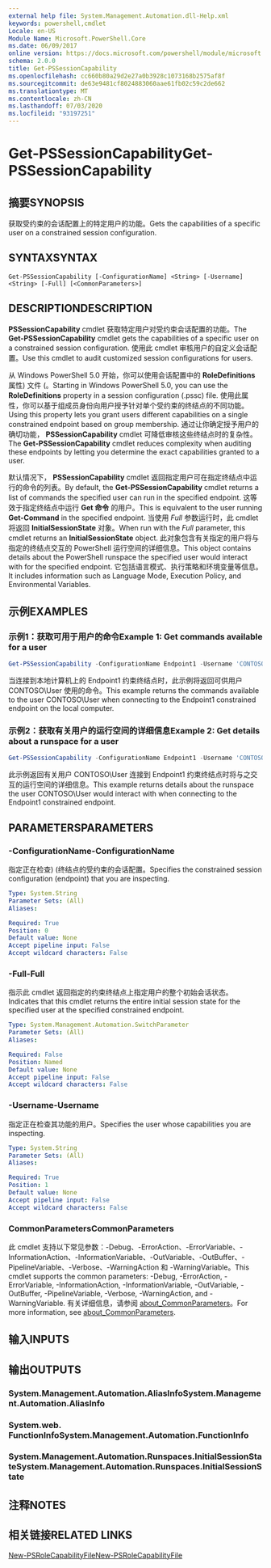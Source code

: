 ```yaml
---
external help file: System.Management.Automation.dll-Help.xml
keywords: powershell,cmdlet
Locale: en-US
Module Name: Microsoft.PowerShell.Core
ms.date: 06/09/2017
online version: https://docs.microsoft.com/powershell/module/microsoft.powershell.core/get-pssessioncapability?view=powershell-7&WT.mc_id=ps-gethelp
schema: 2.0.0
title: Get-PSSessionCapability
ms.openlocfilehash: cc660b80a29d2e27a0b3928c1073168b2575af8f
ms.sourcegitcommit: de63e9481cf8024883060aae61fb02c59c2de662
ms.translationtype: MT
ms.contentlocale: zh-CN
ms.lasthandoff: 07/03/2020
ms.locfileid: "93197251"
---
```

# <span data-ttu-id="fcf76-103">Get-PSSessionCapability</span><span class="sxs-lookup"><span data-stu-id="fcf76-103">Get-PSSessionCapability</span></span>

## <span data-ttu-id="fcf76-104">摘要</span><span class="sxs-lookup"><span data-stu-id="fcf76-104">SYNOPSIS</span></span>
<span data-ttu-id="fcf76-105">获取受约束的会话配置上的特定用户的功能。</span><span class="sxs-lookup"><span data-stu-id="fcf76-105">Gets the capabilities of a specific user on a constrained session configuration.</span></span>

## <span data-ttu-id="fcf76-106">SYNTAX</span><span class="sxs-lookup"><span data-stu-id="fcf76-106">SYNTAX</span></span>

```
Get-PSSessionCapability [-ConfigurationName] <String> [-Username] <String> [-Full] [<CommonParameters>]
```

## <span data-ttu-id="fcf76-107">DESCRIPTION</span><span class="sxs-lookup"><span data-stu-id="fcf76-107">DESCRIPTION</span></span>

<span data-ttu-id="fcf76-108">**PSSessionCapability** cmdlet 获取特定用户对受约束会话配置的功能。</span><span class="sxs-lookup"><span data-stu-id="fcf76-108">The **Get-PSSessionCapability** cmdlet gets the capabilities of a specific user on a constrained session configuration.</span></span>
<span data-ttu-id="fcf76-109">使用此 cmdlet 审核用户的自定义会话配置。</span><span class="sxs-lookup"><span data-stu-id="fcf76-109">Use this cmdlet to audit customized session configurations for users.</span></span>

<span data-ttu-id="fcf76-110">从 Windows PowerShell 5.0 开始，你可以使用会话配置中的 **RoleDefinitions** 属性) 文件 (。</span><span class="sxs-lookup"><span data-stu-id="fcf76-110">Starting in Windows PowerShell 5.0, you can use the **RoleDefinitions** property in a session configuration (.pssc) file.</span></span>
<span data-ttu-id="fcf76-111">使用此属性，你可以基于组成员身份向用户授予针对单个受约束的终结点的不同功能。</span><span class="sxs-lookup"><span data-stu-id="fcf76-111">Using this property lets you grant users different capabilities on a single constrained endpoint based on group membership.</span></span>
<span data-ttu-id="fcf76-112">通过让你确定授予用户的确切功能， **PSSessionCapability** cmdlet 可降低审核这些终结点时的复杂性。</span><span class="sxs-lookup"><span data-stu-id="fcf76-112">The **Get-PSSessionCapability** cmdlet reduces complexity when auditing these endpoints by letting you determine the exact capabilities granted to a user.</span></span>

<span data-ttu-id="fcf76-113">默认情况下， **PSSessionCapability** cmdlet 返回指定用户可在指定终结点中运行的命令的列表。</span><span class="sxs-lookup"><span data-stu-id="fcf76-113">By default, the **Get-PSSessionCapability** cmdlet returns a list of commands the specified user can run in the specified endpoint.</span></span>
<span data-ttu-id="fcf76-114">这等效于指定终结点中运行 **Get 命令** 的用户。</span><span class="sxs-lookup"><span data-stu-id="fcf76-114">This is equivalent to the user running **Get-Command** in the specified endpoint.</span></span>
<span data-ttu-id="fcf76-115">当使用 *Full* 参数运行时，此 cmdlet 将返回 **InitialSessionState** 对象。</span><span class="sxs-lookup"><span data-stu-id="fcf76-115">When run with the *Full* parameter, this cmdlet returns an **InitialSessionState** object.</span></span>
<span data-ttu-id="fcf76-116">此对象包含有关指定的用户将与指定的终结点交互的 PowerShell 运行空间的详细信息。</span><span class="sxs-lookup"><span data-stu-id="fcf76-116">This object contains details about the PowerShell runspace the specified user would interact with for the specified endpoint.</span></span>
<span data-ttu-id="fcf76-117">它包括语言模式、执行策略和环境变量等信息。</span><span class="sxs-lookup"><span data-stu-id="fcf76-117">It includes information such as Language Mode, Execution Policy, and Environmental Variables.</span></span>

## <span data-ttu-id="fcf76-118">示例</span><span class="sxs-lookup"><span data-stu-id="fcf76-118">EXAMPLES</span></span>

### <span data-ttu-id="fcf76-119">示例1：获取可用于用户的命令</span><span class="sxs-lookup"><span data-stu-id="fcf76-119">Example 1: Get commands available for a user</span></span>

```powershell
Get-PSSessionCapability -ConfigurationName Endpoint1 -Username 'CONTOSO\User'
```

<span data-ttu-id="fcf76-120">当连接到本地计算机上的 Endpoint1 约束终结点时，此示例将返回可供用户 CONTOSO\User 使用的命令。</span><span class="sxs-lookup"><span data-stu-id="fcf76-120">This example returns the commands available to the user CONTOSO\User when connecting to the Endpoint1 constrained endpoint on the local computer.</span></span>

### <span data-ttu-id="fcf76-121">示例2：获取有关用户的运行空间的详细信息</span><span class="sxs-lookup"><span data-stu-id="fcf76-121">Example 2: Get details about a runspace for a user</span></span>

```powershell
Get-PSSessionCapability -ConfigurationName Endpoint1 -Username 'CONTOSO\User' -Full
```

<span data-ttu-id="fcf76-122">此示例返回有关用户 CONTOSO\User 连接到 Endpoint1 约束终结点时将与之交互的运行空间的详细信息。</span><span class="sxs-lookup"><span data-stu-id="fcf76-122">This example returns details about the runspace the user CONTOSO\User would interact with when connecting to the Endpoint1 constrained endpoint.</span></span>

## <span data-ttu-id="fcf76-123">PARAMETERS</span><span class="sxs-lookup"><span data-stu-id="fcf76-123">PARAMETERS</span></span>

### <span data-ttu-id="fcf76-124">-ConfigurationName</span><span class="sxs-lookup"><span data-stu-id="fcf76-124">-ConfigurationName</span></span>

<span data-ttu-id="fcf76-125">指定正在检查)  (终结点的受约束的会话配置。</span><span class="sxs-lookup"><span data-stu-id="fcf76-125">Specifies the constrained session configuration (endpoint) that you are inspecting.</span></span>

```yaml
Type: System.String
Parameter Sets: (All)
Aliases:

Required: True
Position: 0
Default value: None
Accept pipeline input: False
Accept wildcard characters: False
```

### <span data-ttu-id="fcf76-126">-Full</span><span class="sxs-lookup"><span data-stu-id="fcf76-126">-Full</span></span>

<span data-ttu-id="fcf76-127">指示此 cmdlet 返回指定的约束终结点上指定用户的整个初始会话状态。</span><span class="sxs-lookup"><span data-stu-id="fcf76-127">Indicates that this cmdlet returns the entire initial session state for the specified user at the specified constrained endpoint.</span></span>

```yaml
Type: System.Management.Automation.SwitchParameter
Parameter Sets: (All)
Aliases:

Required: False
Position: Named
Default value: None
Accept pipeline input: False
Accept wildcard characters: False
```

### <span data-ttu-id="fcf76-128">-Username</span><span class="sxs-lookup"><span data-stu-id="fcf76-128">-Username</span></span>

<span data-ttu-id="fcf76-129">指定正在检查其功能的用户。</span><span class="sxs-lookup"><span data-stu-id="fcf76-129">Specifies the user whose capabilities you are inspecting.</span></span>

```yaml
Type: System.String
Parameter Sets: (All)
Aliases:

Required: True
Position: 1
Default value: None
Accept pipeline input: False
Accept wildcard characters: False
```

### <span data-ttu-id="fcf76-130">CommonParameters</span><span class="sxs-lookup"><span data-stu-id="fcf76-130">CommonParameters</span></span>

<span data-ttu-id="fcf76-131">此 cmdlet 支持以下常见参数：-Debug、-ErrorAction、-ErrorVariable、-InformationAction、-InformationVariable、-OutVariable、-OutBuffer、-PipelineVariable、-Verbose、-WarningAction 和 -WarningVariable。</span><span class="sxs-lookup"><span data-stu-id="fcf76-131">This cmdlet supports the common parameters: -Debug, -ErrorAction, -ErrorVariable, -InformationAction, -InformationVariable, -OutVariable, -OutBuffer, -PipelineVariable, -Verbose, -WarningAction, and -WarningVariable.</span></span> <span data-ttu-id="fcf76-132">有关详细信息，请参阅 [about_CommonParameters](https://go.microsoft.com/fwlink/?LinkID=113216)。</span><span class="sxs-lookup"><span data-stu-id="fcf76-132">For more information, see [about_CommonParameters](https://go.microsoft.com/fwlink/?LinkID=113216).</span></span>

## <span data-ttu-id="fcf76-133">输入</span><span class="sxs-lookup"><span data-stu-id="fcf76-133">INPUTS</span></span>

## <span data-ttu-id="fcf76-134">输出</span><span class="sxs-lookup"><span data-stu-id="fcf76-134">OUTPUTS</span></span>

### <span data-ttu-id="fcf76-135">System.Management.Automation.AliasInfo</span><span class="sxs-lookup"><span data-stu-id="fcf76-135">System.Management.Automation.AliasInfo</span></span>

### <span data-ttu-id="fcf76-136">System.web. FunctionInfo</span><span class="sxs-lookup"><span data-stu-id="fcf76-136">System.Management.Automation.FunctionInfo</span></span>

### <span data-ttu-id="fcf76-137">System.Management.Automation.Runspaces.InitialSessionState</span><span class="sxs-lookup"><span data-stu-id="fcf76-137">System.Management.Automation.Runspaces.InitialSessionState</span></span>

## <span data-ttu-id="fcf76-138">注释</span><span class="sxs-lookup"><span data-stu-id="fcf76-138">NOTES</span></span>

## <span data-ttu-id="fcf76-139">相关链接</span><span class="sxs-lookup"><span data-stu-id="fcf76-139">RELATED LINKS</span></span>

[<span data-ttu-id="fcf76-140">New-PSRoleCapabilityFile</span><span class="sxs-lookup"><span data-stu-id="fcf76-140">New-PSRoleCapabilityFile</span></span>](New-PSRoleCapabilityFile.md)
